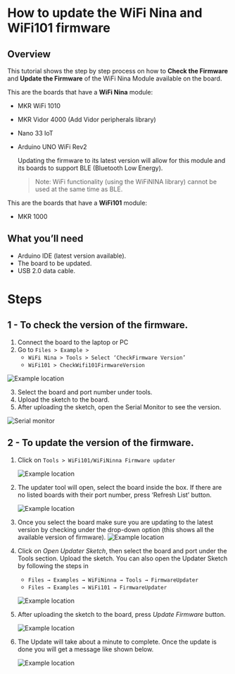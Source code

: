 # How to update the WiFi Nina and WiFi101 firmware

## Overview
This tutorial shows the step by step process on how to **Check the Firmware** and **Update the Firmware** of the WiFi Nina Module available on the board.

This are the boards that have a **WiFi Nina** module:

* MKR WiFi 1010
* MKR Vidor 4000 (Add Vidor peripherals library)
* Nano 33 IoT
* Arduino UNO WiFi Rev2

  Updating the firmware to its latest version will allow for this module and its boards to support BLE (Bluetooth Low Energy).
  >  Note: WiFi functionality (using the WiFiNINA library) cannot be used at the same time as BLE.

This are the boards that have a **WiFi101** module:
* MKR 1000

## What you’ll need
* Arduino IDE (latest version available).
* The board to be updated.
* USB 2.0 data cable.

# Steps

## 1 - To check the version of the firmware.

1. Connect the board to the laptop or PC
2. Go to `Files > Example >`
   * `WiFi Nina > Tools > Select ‘CheckFirmware Version’`
   * `WiFi101 > CheckWifi101FirmwareVersion`

![Example location](/assets/img/hardware/boards/ninaUpdate1.png)

3. Select the board and port number under tools.
4. Upload the sketch to the board.
5. After uploading the sketch, open the Serial Monitor to see the version.

![Serial monitor](/assets/img/hardware/boards/ninaUpdate2.png)

## 2 - To update the version of the firmware.

1. Click on `Tools > WiFi101/WiFiNinna Firmware updater`

   ![Example location](/assets/img/hardware/boards/ninaUpdate3.png)

2. The updater tool will open, select the board inside the box. If there are no listed boards with their port number, press ‘Refresh List’ button.

   ![Example location](/assets/img/hardware/boards/ninaUpdate4.png)

3. Once you select the board make sure you are updating to the latest version by checking under the drop-down option (this shows all the available version of firmware).
   ![Example location](/assets/img/hardware/boards/ninaUpdate5.png)

4. Click on *Open Updater Sketch*, then select the board and port under the Tools section. Upload the sketch.
   You can also open the Updater Sketch by following the steps in
   * `Files → Examples → WiFiNinna → Tools → FirmwareUpdater`
   * `Files → Examples → WiFi101 → FirmwareUpdater`

   ![Example location](/assets/img/hardware/boards/ninaUpdate6.png)

5. After uploading the sketch to the board, press *Update Firmware* button.

   ![Example location](/assets/img/hardware/boards/ninaUpdate7.png)

6. The Update will take about a minute to complete. Once the update is done you will get a message like shown below.

   ![Example location](/assets/img/hardware/boards/ninaUpdate8.png)
